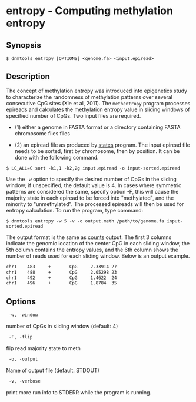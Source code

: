 # entropy - Computing methylation entropy

## Synopsis
```shell
$ dnmtools entropy [OPTIONS] <genome.fa> <input.epiread>
```
## Description
The concept of methylation entropy was introduced into epigenetics
study to characterize the randomness of methylation patterns over
several consecutive CpG sites (Xie et al, 2011). The `methentropy`
program processes epireads and calculates the methylation entropy
value in sliding windows of specified number of CpGs. Two input files
are required.
 * (1) either a genome in FASTA format or a directory containing FASTA
   chromosome files files

 * (2) an epiread file as produced by
   [states](../states) program. The input epiread file
   needs to be sorted, first by chromosome, then by position. It can
    be done with the following command.
```shell
$ LC_ALL=C sort -k1,1 -k2,2g input.epiread -o input-sorted.epiread
```

Use the `-w` option to specify the desired number of CpGs in the
sliding window; if unspecified, the default value is 4. In cases where
symmetric patterns are considered the same, specify option -F, this
will cause the majority state in each epiread to be forced into
"methylated", and the minority to "unmethylated". The processed
epireads will then be used for entropy calculation. To run the
program, type command:
```shell
$ dnmtools entropy -w 5 -v -o output.meth /path/to/genome.fa input-sorted.epiread
```

The output format is the same as [counts](../counts)
output. The first 3 columns indicate the genomic location of the
center CpG in each sliding window, the 5th column contains the entropy
values, and the 6th column shows the number of reads used for each
sliding window.  Below is an output example.

```txt
chr1    483     +       CpG     2.33914 27
chr1    488     +       CpG     2.05298 23
chr1    492     +       CpG     1.4622  24
chr1    496     +       CpG     1.8784  35
```

## Options
```txt
 -w, -window
```
number of CpGs in sliding window (default: 4)
```txt
 -F, -flip
```
flip read majority state to meth
```txt
 -o, -output
```
Name of output file (default: STDOUT)
```txt
 -v, -verbose
```
print more run info to STDERR while the program is running.

